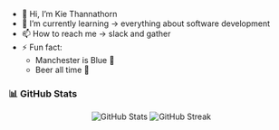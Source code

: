 - 👋 Hi, I’m Kie Thannathorn
- 🌱 I’m currently learning -> everything about software development
- 📫 How to reach me -> slack and gather
- ⚡ Fun fact: 
    - Manchester is Blue 🩵
    - Beer all time 🍺

### 📊 GitHub Stats

<div align="center">
  <img src="https://github-readme-stats.vercel.app/api?username=kie-thannathorn&show_icons=true&theme=gotham" alt="GitHub Stats" />
  <img src="https://github-readme-streak-stats.herokuapp.com/?user=kie-thannathorn&theme=gotham" alt="GitHub Streak" />
</div>

<!---
kie-thannathorn/kie-thannathorn is a ✨ special ✨ repository because its `README.md` (this file) appears on your GitHub profile.
You can click the Preview link to take a look at your changes.
--->
